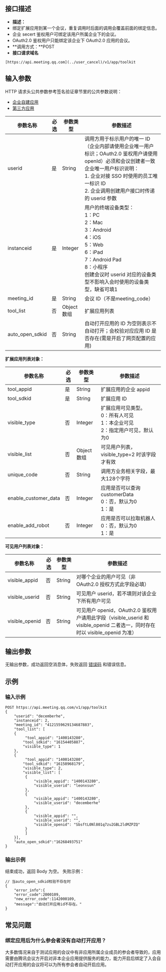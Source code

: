 ## 接口描述
- **描述：**
 - 绑定扩展应用到某一个会议，重复调用时后面的调用会覆盖前面的绑定信息。
 - 企业 secert 鉴权用户可绑定该用户所属企业下的会议。
 - OAuth2.0 鉴权用户只能绑定该企业下 OAuth2.0 应用的会议。
- **调用方式：**POST
- **接口请求域名**
```plaintext
[https://api.meeting.qq.com](../user_cancel)/v1/app/toolkit
```




## 输入参数

HTTP 请求头公共参数参考签名验证章节里的公共参数说明：
- [企业自建应用](https://cloud.tencent.com/document/product/1095/42413)
- [第三方应用](https://cloud.tencent.com/document/product/1095/51257)

| 参数名称 | 必选 | 参数类型 | 参数描述 |
| --- | --- | --- | --- |
| userid | 是 | String | 调用方用于标示用户的唯一 ID（企业内部请使用企业唯一用户标识；OAuth2.0 鉴权用户请使用 openId）必须和会议创建者一致企业唯一用户标识说明：<br>1. 企业对接 SSO 时使用的员工唯一标识 ID<br>2. 企业调用创建用户接口时传递的 userid 参数 |
| instanceid | 是 | Integer | 用户的终端设备类型：<br>1：PC<br>2：Mac<br>3：Android<br>4：iOS<br>5：Web<br>6：iPad<br>7：Android Pad<br>8：小程序 <br>创建会议时 userid 对应的设备类型不影响入会时使用的设备类型，缺省可填1 |
| meeting_id | 是  | String  | 会议 ID（不是meeting_code） |
| tool_list | 否 | Object数组 | 扩展应用列表 |
| auto_open_sdkid | 否 | String | 自动打开应用的 ID 为空则表示不自动打开；会校验对应应用 ID 是否存在(需是开启了网页配置的应用) |

**扩展应用列表对象：**

| 参数名称 | 必选 | 参数类型 | 参数描述 |
| --- | --- | --- | --- |
| tool_appid | 是 | String | 扩展应用的企业 appid |
| tool_sdkid | 是  | String | 扩展应用 ID |
| visible_type | 否 | Integer | 扩展应用可见类型。<br>0：所有人可见<br>1：本企业可见 <br>2：指定用户可见，默认为0 |
| visible_list | 否  | Object数组 | 可见用户列表，visible_type=2 时该字段才有效 |
| unique_code | 否 | String | 调用方业务相关字段，最大128个字符 |
| enable_customer_data | 否 | Integer | 应用是否可以查询 customerData<br>0：否，默认为0<br>1：是 |
| enable_add_robot | 否 | Integer | 应用是否可以拉取机器人<br>0：否，默认为0<br>1：是 |

**可见用户列表对象：**

| 参数名称 | 必选 | 参数类型 | 参数描述 |
| --- | --- | --- | --- |
| visible_appid | 否  | String | 对哪个企业的用户可见（非 OAuth2.0 授权方式此字段必填） |
| visible_userid | 否 | String | 可见用户 userid，若不填则对该企业下所有用户可见 |
| visible_openid | 否 | String | 可见用户 openid，OAuth2.0 鉴权用户请用此字段（visible_userid 和 visible_openid 二者选一，同时存在时以 visible_openid 为准） |

## 输出参数
无输出参数，成功返回空消息体，失败返回 [错误码](https://cloud.tencent.com/document/product/1095/43704) 和错误信息。

## 示例
### 输入示例
```plaintext
POST https://api.meeting.qq.com/v1/app/toolkit
{
    "userid": "decemberhe",
    "instanceid": 2,
    "meeting_id": "4121559629134687883",
    "tool_list": [
    {
    	 "tool_appid": "1400143280",
        "tool_sdkid": "16154405887",
        "visible_type": 1
    },
    {
    	 "tool_appid": "1400143280",
        "tool_sdkid": "16158968179",
        "visible_type": 2,
        "visible_list": [
         {
         	 "visible_appid": "1400143280",
         	 "visible_userid": "leonxsun"
         },
         {
         	 "visible_appid": "1400143280",
         	 "visible_userid": "decemberhe"
         },
         {
         	 "visible_appid": "",
         	 "visible_userid": "",
             "visible_openid": "SbsftL0Nl801q7zu2GBL2ldMZPZQ"
         }
         ]
    }],
    "auto_open_sdkid":"16268493751"
}
```




### 输出示例
结束成功，返回 Body 为空。
失败示例：
```plaintext
// 当auto_open_sdkid校验不存在时
{
    "error_info":{
    "error_code":2000109,
    "new_error_code":1142000109,
    "message":"自动打开应用id不存在。"
}
```


## 常见问题
### 绑定应用后为什么参会者没有自动打开应用？
大多数情况来自于测试应用的会议中有非应用所属企业成员的参会者导致的，应用需要由腾讯会议方开启对非本企业应用提供服务的能力，能力开启后绑定了入会自动打开应用的会议将可以为所有参会者自动开启应用。
